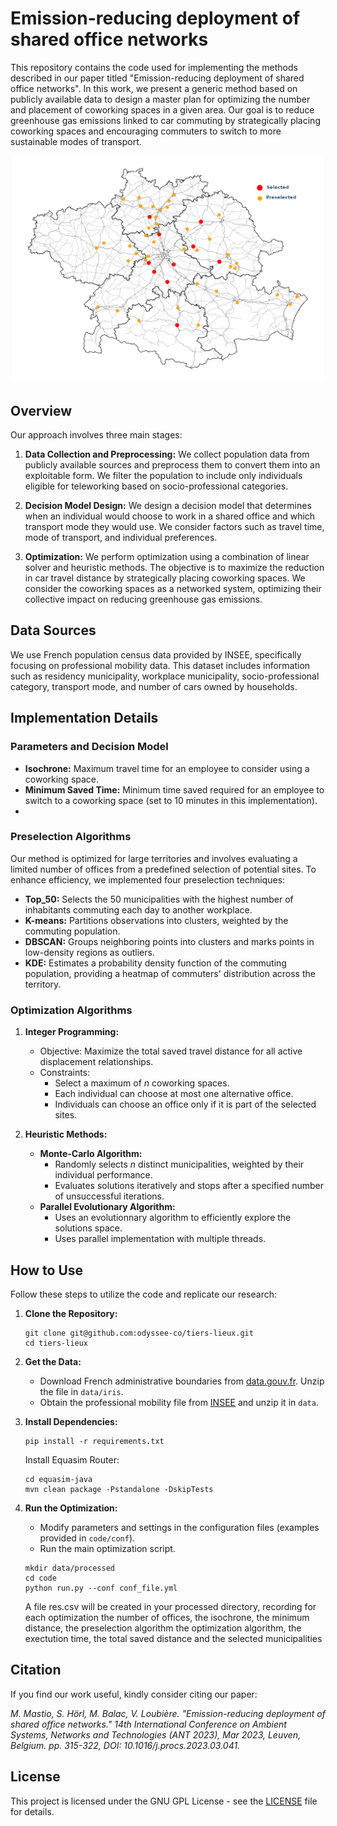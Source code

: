 # Emission-reducing deployment of shared office networks

This repository contains the code used for implementing the methods described in our paper titled "Emission-reducing deployment of shared office networks". In this work, we present a generic method based on publicly available data to design a master plan for optimizing the number and placement of coworking spaces in a given area. Our goal is to reduce greenhouse gas emissions linked to car commuting by strategically placing coworking spaces and encouraging commuters to switch to more sustainable modes of transport.

<p align="center">
<img src="https://github.com/odyssee-co/tiers-lieux/blob/main/img/map_n10_iso30_min10_mip_dbscan.png" alt="Shared Office Networks for Toulouse area" width="500"/>
</p>

## Overview

Our approach involves three main stages:

1. **Data Collection and Preprocessing:** We collect population data from publicly available sources and preprocess them to convert them into an exploitable form. We filter the population to include only individuals eligible for teleworking based on socio-professional categories.

2. **Decision Model Design:** We design a decision model that determines when an individual would choose to work in a shared office and which transport mode they would use. We consider factors such as travel time, mode of transport, and individual preferences.

3. **Optimization:** We perform optimization using a combination of linear solver and heuristic methods. The objective is to maximize the reduction in car travel distance by strategically placing coworking spaces. We consider the coworking spaces as a networked system, optimizing their collective impact on reducing greenhouse gas emissions.

## Data Sources

We use French population census data provided by INSEE, specifically focusing on professional mobility data. This dataset includes information such as residency municipality, workplace municipality, socio-professional category, transport mode, and number of cars owned by households.

## Implementation Details

### Parameters and Decision Model
- **Isochrone:** Maximum travel time for an employee to consider using a coworking space.
- **Minimum Saved Time:** Minimum time saved required for an employee to switch to a coworking space (set to 10 minutes in this implementation).
- 
### Preselection Algorithms
Our method is optimized for large territories and involves evaluating a limited number of offices from a predefined selection of potential sites. To enhance efficiency, we implemented four preselection techniques:

- **Top\_50:** Selects the 50 municipalities with the highest number of inhabitants commuting each day to another workplace.
- **K-means:** Partitions observations into clusters, weighted by the commuting population.
- **DBSCAN:** Groups neighboring points into clusters and marks points in low-density regions as outliers.
- **KDE:** Estimates a probability density function of the commuting population, providing a heatmap of commuters' distribution across the territory.


### Optimization Algorithms
1. **Integer Programming:**
   - Objective: Maximize the total saved travel distance for all active displacement relationships.
   - Constraints:
     - Select a maximum of *n* coworking spaces.
     - Each individual can choose at most one alternative office.
     - Individuals can choose an office only if it is part of the selected sites.

2. **Heuristic Methods:**
   - **Monte-Carlo Algorithm:**
     - Randomly selects *n* distinct municipalities, weighted by their individual performance.
     - Evaluates solutions iteratively and stops after a specified number of unsuccessful iterations.
   - **Parallel Evolutionary Algorithm:**
     - Uses an evolutionnary algorithm to efficiently explore the solutions space.
     - Uses parallel implementation with multiple threads.

## How to Use

Follow these steps to utilize the code and replicate our research:


1. **Clone the Repository:**
   ```
   git clone git@github.com:odyssee-co/tiers-lieux.git
   cd tiers-lieux
   ```
   
2. **Get the Data:**
   - Download French administrative boundaries from [data.gouv.fr](https://www.data.gouv.fr/fr/datasets/decoupage-administratif-communal-francais-issu-d-openstreetmap/). Unzip the file in `data/iris`.
   - Obtain the professional mobility file from [INSEE](https://www.insee.fr/fr/statistiques/fichier/5395749/RP2018_mobpro_csv.zip) and unzip it in `data`.

3. **Install Dependencies:**
   ```
   pip install -r requirements.txt
   ```
   Install Equasim Router:
   ```
   cd equasim-java
   mvn clean package -Pstandalone -DskipTests
   ```

4. **Run the Optimization:**
   - Modify parameters and settings in the configuration files (examples provided in `code/conf`).
   - Run the main optimization script.
   ```
   mkdir data/processed
   cd code
   python run.py --conf conf_file.yml
   ```
   A file res.csv will be created in your processed directory, recording for each optimization the number of offices, the isochrone, the minimum distance, the preselection algorithm the optimization algorithm, the exectution time, the total saved distance and the selected municipalities 

## Citation

If you find our work useful, kindly consider citing our paper:

*M. Mastio, S. Hörl, M. Balac, V. Loubière. "Emission-reducing deployment of shared office networks." 14th International Conference on Ambient Systems, Networks and Technologies (ANT 2023), Mar 2023, Leuven, Belgium. pp. 315-322, DOI: 10.1016/j.procs.2023.03.041.*

## License

This project is licensed under the GNU GPL License - see the [LICENSE](LICENSE) file for details.
